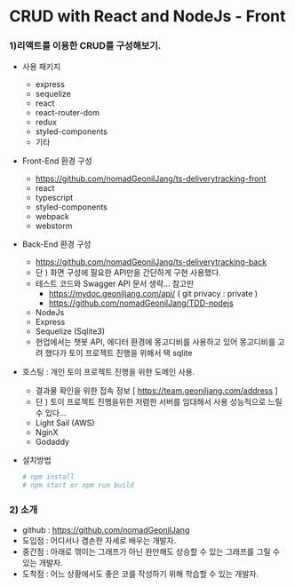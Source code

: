 # CRUD with React and NodeJs - Front

### 1)리액트를 이용한 CRUD를 구성해보기.
 - 사용 패키지
    - express
    - sequelize
    - react
    - react-router-dom
    - redux
    - styled-components
    - 기타
 
 - Front-End 환경 구성
    - https://github.com/nomadGeonilJang/ts-deliverytracking-front
    - react
    - typescript
    - styled-components
    - webpack
    - webstorm
    
 - Back-End 환경 구성
    - https://github.com/nomadGeonilJang/ts-deliverytracking-back
    - 단 ) 화면 구성에 필요한 API만을 간단하게 구현 사용했다.
    - 테스트 코드와 Swagger API 문서 생략... 참고만
        - https://mydoc.geoniljang.com/api/ ( git privacy : private )
        - https://github.com/nomadGeonilJang/TDD-nodejs
    - NodeJs
    - Express
    - Sequelize (Sqlite3)
    - 현업에서는 챗봇 API, 에디터 환경에 몽고디비를 사용하고 있어 몽고디비를 고려 했다가 토이 프로젝트 진행을 위해서 택 sqlite
     
 - 호스팅 : 개인 토이 프로젝트 진행을 위한 도메인 사용.
    - 결과물 확인을 위한 접속 정보 [ https://team.geoniljang.com/address ]
    - 단 ) 토이 프로젝트 진행을위한 저렴한 서버를 임대해서 사용 성능적으로 느릴 수 있다...
    - Light Sail (AWS) 
    - NginX
    - Godaddy
    
 - 설치방법
    ```bash
    # npm install 
    # npm start or npm run build 
    ```

### 2) 소개
 - github : https://github.com/nomadGeonilJang
 - 도입점 : 어디서나 겸손한 자세로 배우는 개발자.
 - 중간점 : 아래로 꺾이는 그래프가 아닌 완만해도 상승할 수 있는 그래프를 그릴 수 있는 개발자.
 - 도착점 : 어느 상황에서도 좋은 코를 작성하기 위해 학습할 수 있는 개발자.
